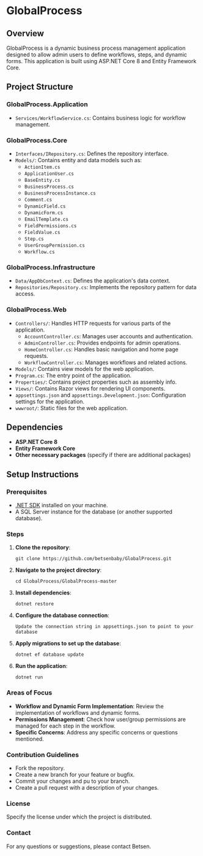 # GlobalProcess

## Overview
GlobalProcess is a dynamic business process management application designed to allow admin users to define workflows, steps, and dynamic forms. This application is built using ASP.NET Core 8 and Entity Framework Core.

## Project Structure

### GlobalProcess.Application
- `Services/WorkflowService.cs`: Contains business logic for workflow management.

### GlobalProcess.Core
- `Interfaces/IRepository.cs`: Defines the repository interface.
- `Models/`: Contains entity and data models such as:
  - `ActionItem.cs`
  - `ApplicationUser.cs`
  - `BaseEntity.cs`
  - `BusinessProcess.cs`
  - `BusinessProcessInstance.cs`
  - `Comment.cs`
  - `DynamicField.cs`
  - `DynamicForm.cs`
  - `EmailTemplate.cs`
  - `FieldPermissions.cs`
  - `FieldValue.cs`
  - `Step.cs`
  - `UserGroupPermission.cs`
  - `Workflow.cs`

### GlobalProcess.Infrastructure
- `Data/AppDbContext.cs`: Defines the application's data context.
- `Repositories/Repository.cs`: Implements the repository pattern for data access.

### GlobalProcess.Web
- `Controllers/`: Handles HTTP requests for various parts of the application.
  - `AccountController.cs`: Manages user accounts and authentication.
  - `AdminController.cs`: Provides endpoints for admin operations.
  - `HomeController.cs`: Handles basic navigation and home page requests.
  - `WorkflowController.cs`: Manages workflows and related actions.
- `Models/`: Contains view models for the web application.
- `Program.cs`: The entry point of the application.
- `Properties/`: Contains project properties such as assembly info.
- `Views/`: Contains Razor views for rendering UI components.
- `appsettings.json` and `appsettings.Development.json`: Configuration settings for the application.
- `wwwroot/`: Static files for the web application.

## Dependencies

- **ASP.NET Core 8**
- **Entity Framework Core**
- **Other necessary packages** (specify if there are additional packages)

## Setup Instructions

### Prerequisites

- [.NET SDK](https://dotnet.microsoft.com/download) installed on your machine.
- A SQL Server instance for the database (or another supported database).

### Steps

1. **Clone the repository**:
   ```
   git clone https://github.com/betsenbaby/GlobalProcess.git
2. **Navigate to the project directory**:
   ```
   cd GlobalProcess/GlobalProcess-master

3. **Install dependencies**:
   ```
   dotnet restore

4. **Configure the database connection**:
   ```
   Update the connection string in appsettings.json to point to your database

5. **Apply migrations to set up the database**:
   ```
   dotnet ef database update

6. **Run the application**:
   ```
   dotnet run

### Areas of Focus

- **Workflow and Dynamic Form Implementation**: Review the implementation of workflows and dynamic forms.
- **Permissions Management**: Check how user/group permissions are managed for each step in the workflow.
- **Specific Concerns**: Address any specific concerns or questions mentioned.

### Contribution Guidelines
- Fork the repository.
- Create a new branch for your feature or bugfix.
- Commit your changes and pu to your branch.
- Create a pull request with a description of your changes.

### License
Specify the license under which the project is distributed.

### Contact
For any questions or suggestions, please contact Betsen.